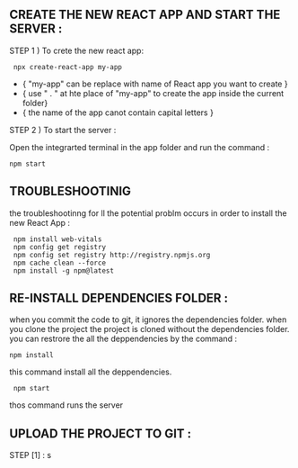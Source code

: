 CREATE THE NEW REACT APP AND START THE SERVER :
-


STEP 1 ) To crete the new react app:
   
     npx create-react-app my-app 

* { "my-app" can be replace with name of React app you want to create }
* { use " . " at hte place of "my-app" to create the app inside the current folder}
* { the name of the app canot contain capital letters }

STEP 2 ) To start the server :
 
  Open the integrarted terminal in the app folder and run the command :
    
    npm start


TROUBLESHOOTINIG
-





the troubleshootinng for ll the potential problm occurs in order to install the new React App :
    
     npm install web-vitals
     npm config get registry
     npm config set registry http://registry.npmjs.org
     npm cache clean --force 
     npm install -g npm@latest

RE-INSTALL DEPENDENCIES FOLDER :
-


when you commit the code to git, it ignores the dependencies folder.
when you clone the project the project is cloned without the dependencies folder. 
you can restrore the all the deppendencies by the command :

    npm install
this command install all the deppendencies.
   
     npm start
thos command runs the server  





UPLOAD THE PROJECT TO GIT :
-

STEP [1] : s